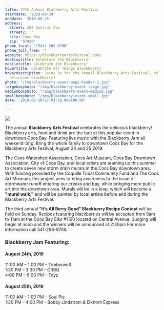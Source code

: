```yaml
---
title: 37th Annual Blackberry Arts Festival
startdate: '2019-08-24'
enddate: '2019-08-25'
address:
  street: 200 Central Ave
  street2: ''
  city: Coos Bay
  zip: '97420'
phone_local: "(541) 266-9706"
phone_toll_free: ''
website: https://blackberryartsfestival.com/
desktoptitle: Celebrate the Blackberry!
mobiletitle: Celebrate the Blackberry!
hovertitle: Celebrate All Things Blackberry!
hoverdescription: Joins us for the annual Blackberry Arts Festival, celebrating the
  delicious blackberry!
photo: "/img/blackberry-event-page-header-1.jpg"
largeboxphoto: "/img/blackberry-event-large.jpg"
mediumboxphoto: "/img/blackberry-event-medium.jpg"
smallboxphoto: "/img/blackberry-event-small.jpg"
date: '2019-02-10T22:01:16.000+00:00'

---
```

![](/img/blackberry-fest-blog-695-322.jpg)

The annual **Blackberry Arts Festival** celebrates the delicious blackberry! Blackberry arts, food and drink are the fare at this popular event in downtown Coos Bay. Featuring live music with the Blackberry Jam all weekend long! Bring the whole family to downtown Coos Bay for the Blackberry Arts Festival, August 24 and 25 2019.

The Coos Watershed Association, Coos Art Museum, Coos Bay Downtown Association, City of Coos Bay, and local artists are teaming up this summer to create seven new storm drain murals in the Coos Bay downtown area. With funding provided by the Coquille Tribal Community Fund and The Coos Art Museum, this project aims to bring awareness to the issue of stormwater runoff entering our creeks and bay, while bringing more public art into the downtown area. Murals will be in a loop, which will become a **"mural walk,"** and will be painted by local artists before and during the Blackberry Arts Festival.

The third annual **“It’s All Berry Good” Blackberry Recipe Contest** will be held on Sunday. Recipes featuring blackberries will be accepted from 9am to 11am at the Coos Bay Elks #1160 located on Central Avenue. Judging will begin at noon and the winners will be announced at 2:30pm For more information call 541-266-9706.

### **Blackberry Jam Featuring:**

#### **August 24th, 2019**

11:00 AM – 1:00 PM – Timberwolf  
1:30 PM – 3:30 PM – CRBQ  
4:00 PM – 6:00 PM – Toyz

#### **August 25th, 2019**

11:00 AM – 1:00 PM – Soul Pie  
1:30 PM – 4:00 PM – Bobby Lindstrom & Elkhorn Express